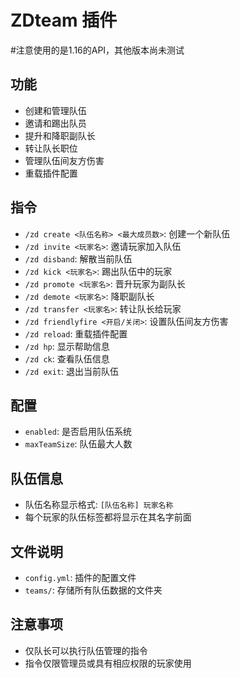 # ZDteam 插件

#注意使用的是1.16的API，其他版本尚未测试

## 功能
- 创建和管理队伍
- 邀请和踢出队员
- 提升和降职副队长
- 转让队长职位
- 管理队伍间友方伤害
- 重载插件配置

## 指令
- `/zd create <队伍名称> <最大成员数>`: 创建一个新队伍
- `/zd invite <玩家名>`: 邀请玩家加入队伍
- `/zd disband`: 解散当前队伍
- `/zd kick <玩家名>`: 踢出队伍中的玩家
- `/zd promote <玩家名>`: 晋升玩家为副队长
- `/zd demote <玩家名>`: 降职副队长
- `/zd transfer <玩家名>`: 转让队长给玩家
- `/zd friendlyfire <开启/关闭>`: 设置队伍间友方伤害
- `/zd reload`: 重载插件配置
- `/zd hp`: 显示帮助信息
- `/zd ck`: 查看队伍信息
- `/zd exit`: 退出当前队伍

## 配置
- `enabled`: 是否启用队伍系统
- `maxTeamSize`: 队伍最大人数

## 队伍信息
- 队伍名称显示格式: `[队伍名称] 玩家名称`
- 每个玩家的队伍标签都将显示在其名字前面

## 文件说明
- `config.yml`: 插件的配置文件
- `teams/`: 存储所有队伍数据的文件夹

## 注意事项
- 仅队长可以执行队伍管理的指令
- 指令仅限管理员或具有相应权限的玩家使用
